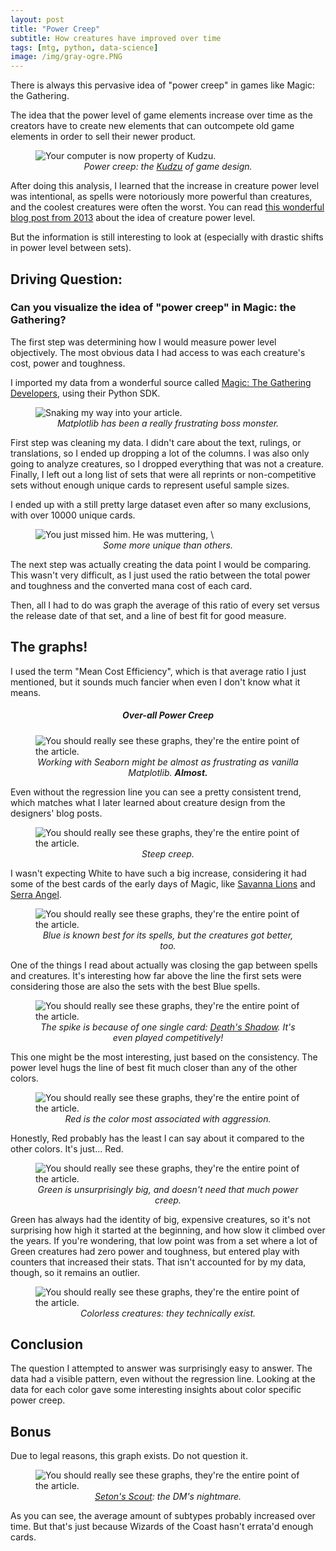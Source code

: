 ```yaml
---
layout: post
title: "Power Creep"
subtitle: How creatures have improved over time
tags: [mtg, python, data-science]
image: /img/gray-ogre.PNG
---
```


There is always this pervasive idea of "power creep" in games like Magic: the Gathering.

The idea that the power level of game elements increase over time as the creators have to
create new elements that can outcompete old game elements in order to sell their newer product.

<figure class="center-block">
  <img src="https://img.scryfall.com/cards/art_crop/front/7/8/789965c4-f3c8-4ef3-8854-9b4016356d20.jpg" alt="Your computer is now property of Kudzu." title="Power Creep versus R&D at Wizards of the Coast headquarters." />
  <figcaption align="center"><i>Power creep: the <a href="https://scryfall.com/card/ced/205/kudzu">Kudzu</a> of game design.</i></figcaption>
</figure>

After doing this analysis, I learned that the increase in creature power level was intentional,
as spells were notoriously more powerful than creatures, and the coolest creatures were often the worst.
You can read [this wonderful blog post from 2013](https://magic.wizards.com/en/articles/archive/latest-developments/where-wild-things-are-2013-11-15)
about the idea of creature power level. 

But the information is still interesting to look at (especially with drastic shifts in power level between sets).

## Driving Question:
### Can you visualize the idea of "power creep" in Magic: the Gathering?

The first step was determining how I would measure power level objectively. The most obvious data I had access to was each creature's cost, power and toughness.

I imported my data from a wonderful source called [Magic: The Gathering Developers](https://magicthegathering.io/), using their Python SDK.

<figure class="center-block">
  <img src="https://img.scryfall.com/cards/art_crop/front/8/2/82c552a1-6245-4caf-8249-765ce7ea80d2.jpg" alt="Snaking my way into your article." title="Python: a snake in the grass... no, wait, those are trees. A snake in the trees?" />
  <figcaption align="center"><i>Matplotlib has been a really frustrating boss monster.</i></figcaption>
</figure>

First step was cleaning my data. I didn't care about the text, rulings, or translations,
so I ended up dropping a lot of the columns.
I was also only going to analyze creatures, so I dropped everything that was not a creature.
Finally, I left out a long list of sets that were all reprints or
non-competitive sets without enough unique cards to represent useful sample sizes.

I ended up with a still pretty large dataset even after so many exclusions, with over 10000 unique cards.

<figure class="center-block">
  <img src="https://img.scryfall.com/cards/art_crop/front/6/4/6438dc8e-eb21-4db7-aeab-bb062acd6029.jpg" alt="You just missed him. He was muttering, \"I'm late! I'm late!\" and staring at a pocketwatch." title="A rabbit, a demon, and a mermaid walk into a bar..." />
  <figcaption align="center"><i>Some more unique than others.</i></figcaption>
</figure>

The next step was actually creating the data point I would be comparing.
This wasn't very difficult, as I just used the ratio between
the total power and toughness and the converted mana cost of each card.

Then, all I had to do was graph the average of this ratio of every set versus the release date of that set, and a line of best fit for good measure.

## The graphs!

I used the term "Mean Cost Efficiency", which is that average ratio I just mentioned, but it sounds much fancier when even I don't know what it means.

<h5 align="center">Over-all Power Creep</h5>
<figure class="center-block">
  <img src="../img/accumulate_power_creep.png" alt="You should really see these graphs, they're the entire point of the article." title="I think I'm starting to see a trend here..." />
  <figcaption align="center"><i>Working with Seaborn might be almost as frustrating as vanilla Matplotlib. <b>Almost.</b></i></figcaption>
</figure>

Even without the regression line you can see a pretty consistent trend, which matches what I later learned about creature design from the designers' blog posts.

<figure class="center-block">
  <img src="../img/white_power_creep.png" alt="You should really see these graphs, they're the entire point of the article." title="White Weenies rise up!" />
  <figcaption align="center"><i>Steep creep.</i></figcaption>
</figure>

I wasn't expecting White to have such a big increase,
considering it had some of the best cards of the early days of Magic,
like [Savanna Lions](https://scryfall.com/card/lea/38/savannah-lions) and [Serra Angel](https://scryfall.com/card/lea/39/serra-angel).

<figure class="center-block">
  <img src="../img/blue_power_creep.png" alt="You should really see these graphs, they're the entire point of the article." title="My Serendib Djinn deck needs no Power 9!" />
  <figcaption align="center"><i>Blue is known best for its spells, but the creatures got better, too.</i></figcaption>
</figure>

One of the things I read about actually was closing the gap between spells and creatures.
It's interesting how far above the line the first sets were considering those are also the sets with the best Blue spells.


<figure class="center-block">
  <img src="../img/black_power_creep.png" alt="You should really see these graphs, they're the entire point of the article." title="Consistency is rule number thirteen of proper evil etiquette." />
  <figcaption align="center"><i>The spike is because of one single card: <a href="https://scryfall.com/card/wwk/57/deaths-shadow">Death's Shadow</a>. It's even played competitively!</i></figcaption>
</figure>

This one might be the most interesting, just based on the consistency. The power level hugs the line of best fit much closer than any of the other colors.

<figure class="center-block">
  <img src="../img/red_power_creep.png" alt="You should really see these graphs, they're the entire point of the article." title="It looks like fire! So bright... So red..." />
  <figcaption align="center"><i>Red is the color most associated with aggression.</i></figcaption>
</figure>

Honestly, Red probably has the least I can say about it compared to the other colors. It's just... Red.

<figure class="center-block">
  <img src="../img/green_power_creep.png" alt="You should really see these graphs, they're the entire point of the article." title="The entire point of Data Analysis is to see the forest for the trees." />
  <figcaption align="center"><i>Green is unsurprisingly big, and doesn't need that much power creep.</i></figcaption>
</figure>

Green has always had the identity of big, expensive creatures,
so it's not surprising how high it started at the beginning,
and how slow it climbed over the years. If you're wondering,
that low point was from a set where a lot of Green creatures had
zero power and toughness, but entered play with counters that
increased their stats. That isn't accounted for by my data, though,
so it remains an outlier.

<figure class="center-block">
  <img src="../img/colorless_power_creep.png" alt="You should really see these graphs, they're the entire point of the article." title="This graph is a statistical artifact." />
  <figcaption align="center"><i>Colorless creatures: they technically exist.</i></figcaption>
</figure>

## Conclusion

The question I attempted to answer was surprisingly easy to answer. The data had a visible pattern, even without the regression line. Looking at the data for each color gave some interesting insights about color specific power creep.

## Bonus

Due to legal reasons, this graph exists. Do not question it.

<figure class="center-block">
  <img src="../img/accumulate_creature_types.png" alt="You should really see these graphs, they're the entire point of the article." title="Imagine the XP debuffs. I stole this joke from a Gatherer comment." />
  <figcaption align="center"><i><a href="">Seton's Scout</a>: the DM's nightmare.</i></figcaption>
</figure>

As you can see, the average amount of subtypes probably increased over time.
But that's just because Wizards of the Coast hasn't errata'd enough cards.
